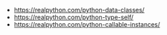 - https://realpython.com/python-data-classes/
- https://realpython.com/python-type-self/
- https://realpython.com/python-callable-instances/